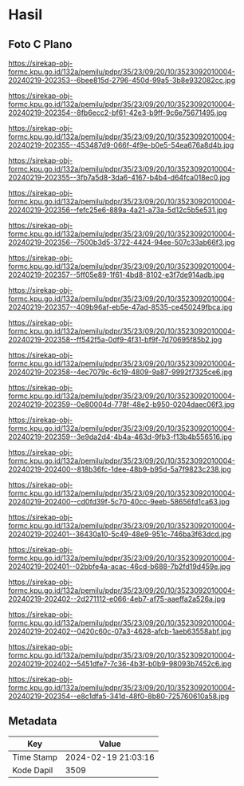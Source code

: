 # Hasil

## Foto C Plano

https://sirekap-obj-formc.kpu.go.id/132a/pemilu/pdpr/35/23/09/20/10/3523092010004-20240219-202353--6bee815d-2796-450d-99a5-3b8e932082cc.jpg

https://sirekap-obj-formc.kpu.go.id/132a/pemilu/pdpr/35/23/09/20/10/3523092010004-20240219-202354--8fb6ecc2-bf61-42e3-b9ff-9c6e75671495.jpg

https://sirekap-obj-formc.kpu.go.id/132a/pemilu/pdpr/35/23/09/20/10/3523092010004-20240219-202355--453487d9-066f-4f9e-b0e5-54ea676a8d4b.jpg

https://sirekap-obj-formc.kpu.go.id/132a/pemilu/pdpr/35/23/09/20/10/3523092010004-20240219-202355--3fb7a5d8-3da6-4167-b4b4-d64fca018ec0.jpg

https://sirekap-obj-formc.kpu.go.id/132a/pemilu/pdpr/35/23/09/20/10/3523092010004-20240219-202356--fefc25e6-889a-4a21-a73a-5d12c5b5e531.jpg

https://sirekap-obj-formc.kpu.go.id/132a/pemilu/pdpr/35/23/09/20/10/3523092010004-20240219-202356--7500b3d5-3722-4424-94ee-507c33ab66f3.jpg

https://sirekap-obj-formc.kpu.go.id/132a/pemilu/pdpr/35/23/09/20/10/3523092010004-20240219-202357--5ff05e89-1f61-4bd8-8102-e3f7de914adb.jpg

https://sirekap-obj-formc.kpu.go.id/132a/pemilu/pdpr/35/23/09/20/10/3523092010004-20240219-202357--409b96af-eb5e-47ad-8535-ce450249fbca.jpg

https://sirekap-obj-formc.kpu.go.id/132a/pemilu/pdpr/35/23/09/20/10/3523092010004-20240219-202358--ff542f5a-0df9-4f31-bf9f-7d70695f85b2.jpg

https://sirekap-obj-formc.kpu.go.id/132a/pemilu/pdpr/35/23/09/20/10/3523092010004-20240219-202358--4ec7079c-6c19-4809-9a87-9992f7325ce6.jpg

https://sirekap-obj-formc.kpu.go.id/132a/pemilu/pdpr/35/23/09/20/10/3523092010004-20240219-202359--0e80004d-778f-48e2-b950-0204daec06f3.jpg

https://sirekap-obj-formc.kpu.go.id/132a/pemilu/pdpr/35/23/09/20/10/3523092010004-20240219-202359--3e9da2d4-4b4a-463d-9fb3-f13b4b556516.jpg

https://sirekap-obj-formc.kpu.go.id/132a/pemilu/pdpr/35/23/09/20/10/3523092010004-20240219-202400--818b36fc-1dee-48b9-b95d-5a7f9823c238.jpg

https://sirekap-obj-formc.kpu.go.id/132a/pemilu/pdpr/35/23/09/20/10/3523092010004-20240219-202400--cd0fd39f-5c70-40cc-9eeb-58656fd1ca63.jpg

https://sirekap-obj-formc.kpu.go.id/132a/pemilu/pdpr/35/23/09/20/10/3523092010004-20240219-202401--36430a10-5c49-48e9-951c-746ba3f63dcd.jpg

https://sirekap-obj-formc.kpu.go.id/132a/pemilu/pdpr/35/23/09/20/10/3523092010004-20240219-202401--02bbfe4a-acac-46cd-b688-7b2fd19d459e.jpg

https://sirekap-obj-formc.kpu.go.id/132a/pemilu/pdpr/35/23/09/20/10/3523092010004-20240219-202402--2d271112-e066-4eb7-af75-aaeffa2a526a.jpg

https://sirekap-obj-formc.kpu.go.id/132a/pemilu/pdpr/35/23/09/20/10/3523092010004-20240219-202402--0420c60c-07a3-4628-afcb-1aeb63558abf.jpg

https://sirekap-obj-formc.kpu.go.id/132a/pemilu/pdpr/35/23/09/20/10/3523092010004-20240219-202402--5451dfe7-7c36-4b3f-b0b9-98093b7452c6.jpg

https://sirekap-obj-formc.kpu.go.id/132a/pemilu/pdpr/35/23/09/20/10/3523092010004-20240219-202354--e8c1dfa5-341d-48f0-8b80-725760610a58.jpg


## Metadata

| Key        | Value               |
| ---------- | ------------------- |
| Time Stamp | 2024-02-19 21:03:16 |
| Kode Dapil | 3509                |



